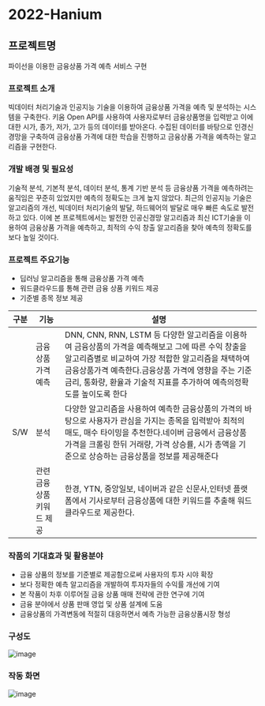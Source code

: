 # 2022-Hanium

## 프로젝트명
파이선을 이용한 금융상품 가격 예측 서비스 구현

### 프로젝트 소개
빅데이터 처리기술과 인공지능 기술을 이용하여 금융상품 가격을 예측 및 분석하는 시스템을 구축한다.
키움 Open API를 사용하여 사용자로부터 금융상품명을 입력받고 이에 대한 시가, 종가, 저가, 고가 등의 데이터를 받아온다.
수집된 데이터를 바탕으로 인경신경망을 구축하여 금융상품 가격에 대한 학습을 진행하고 금융상품 가격을 예측하는 알고리즘을 구현한다.

### 개발 배경 및 필요성
기술적 분석, 기본적 분석, 데이터 분석, 통계 기반 분석 등 금융상품 가격을 예측하려는 움직임은 꾸준히 있었지만 예측의 정확도는 크게 높지 않았다. 최근의 인공지능 기술은 알고리즘의 개선, 빅데이터 처리기술의 발달, 하드웨어의 발달로 매우 빠른 속도로 발전하고 있다. 이에 본 프로젝트에서는 발전한 인공신경망 알고리즘과 최신 ICT기술을 이용하여 금융상품 가격을 예측하고, 최적의 수익 창출 알고리즘을 찾아 예측의 정확도를 보다 높일 것이다.

### 프로젝트 주요기능
+ 딥러닝 알고리즘을 통해 금융상품 가격 예측
+ 워드클라우드를 통해 관련 금융 상품 키워드 제공
+ 기준별 종목 정보 제공

|구분|기능|설명|
|------|---|---|
||금융상품 가격 예측|DNN, CNN, RNN, LSTM 등 다양한 알고리즘을 이용하여 금융상품의 가격을 예측해보고 그에 따른 수익 창출을 알고리즘별로 비교하여 가장 적합한 알고리즘을 채택하여 금융상품가격 예측한다.금융상품 가격에 영향을 주는 기준금리, 통화량, 환율과 기술적 지표를 추가하여 예측의정확도를 높이도록 한다|
|S/W|분석|다양한 알고리즘을 사용하여 예측한 금융상품의 가격의 바탕으로 사용자가 관심을 가지는 종목을 입력받아 최적의 매도, 매수 타이밍을 추천한다.네이버 금융에서 금융상품 가격을 크롤링 한뒤 거래량, 가격 상승률, 시가 총액을 기준으로 상승하는 금융상품을 정보를 제공해준다|
||관련 금융 상품 키워드 제공|한경, YTN, 중앙일보, 네이버과 같은 신문사,인터넷 플랫폼에서 기사로부터 금융상품에 대한 키워드를 추출해 워드클라우드로 제공한다.|



### 작품의 기대효과 및 활용분야
+ 금융 상품의 정보를 기준별로 제공함으로써 사용자의 투자 시야 확장
+ 보다 정확한 예측 알고리즘을 개발하여 투자자들의 수익률 개선에 기여
+ 본 작품이 차후 이루어질 금융 상품 매매 전략에 관한 연구에 기여
+ 금융 분야에서 상품 판매 영업 및 상품 설계에 도움
+ 금융상품의 가격변동에 적절히 대응하면서 예측 가능한 금융상품시장 형성

### 구성도
![image](https://user-images.githubusercontent.com/82591396/225827195-4f9a0579-d91a-40ec-b750-cc3cbdbd274c.png)


### 작동 화면
![image](https://user-images.githubusercontent.com/82591396/225825743-7b60901b-67d2-4ece-b807-13f818144aa6.png)

